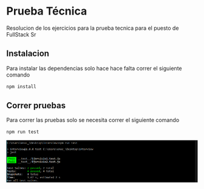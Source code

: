 # Prueba Técnica

Resolucion de los ejercicios para la prueba tecnica para el puesto de FullStack Sr

## Instalacion
Para instalar las dependencias solo hace hace falta correr el siguiente comando

```bash
npm install
```
## Correr pruebas
Para correr las pruebas solo se necesita correr el siguiente comando
```bash
npm run test
```
![Screenshot](Test.png)




